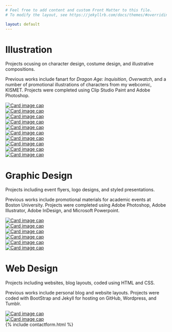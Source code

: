 ```yaml
---
# Feel free to add content and custom Front Matter to this file.
# To modify the layout, see https://jekyllrb.com/docs/themes/#overriding-theme-defaults

layout: default
---
```

<div class="container-fluid ml-0 mr-0 pl-0 pr-0 pb-0 mb-5" id="top-container-gallery">
    <div class="row"><a name="illustration"></a>
                <div class="card col-lg-6 col-12 align-bottom" id="gallery-heading">
                    <div id="gallery-heading-container">
                        <h1>Illustration</h1>
                        <p class="lead">Projects ocusing on character design, costume design, and illustrative compositions.</p>
                        <P>Previous works include fanart for <I>Dragon Age: Inquisition</I>, <I>Overwatch</I>, and a number of promotional illustrations of characters from my webcomic, KISMET.  Projects were completed using Clip Studio Paint and Adobe Photoshop.</p>
                    </div>
                </div>
                <div class="card col-lg-3 col-6" id="gallery-frame">
                    <a href="/projects/phaedra/"><img class="card-img-top" src="/assets/gallery1.png" alt="Card image cap"></a>
                </div>
                <div class="card col-lg-3 col-6" id="gallery-frame">
                    <a href="/projects/frozen/"><img class="card-img-top" src="/assets/gallery2.png" alt="Card image cap"></a>
                </div>
    </div>
    <div class="row">
            <div class="card col-lg-3 col-6" id="gallery-frame">
                <a href="/projects/tertia/"><img class="card-img-top" src="/assets/gallery3.png" alt="Card image cap"></a>
            </div>
            <div class="card col-lg-3 col-6" id="gallery-frame">
                <a href="/projects/dva/"><img class="card-img-top" src="/assets/gallery4.png" alt="Card image cap"></a>
            </div>
            <div class="card col-lg-3 col-6" id="gallery-frame">
                <a href="/projects/smokinggun/"><img class="card-img-top" src="/assets/gallery17.png" alt="Card image cap"></a>
            </div>
            <div class="card col-lg-3 col-6" id="gallery-frame">
                <a href="/projects/cullen/"><img class="card-img-top" src="/assets/gallery6.png" alt="Card image cap"></a>
            </div>
    </div>
    <div class="row">
            <div class="card col-lg-3 col-6" id="gallery-frame">
                <a href="/projects/dal/"><img class="card-img-top" src="/assets/gallery10.png" alt="Card image cap"></a>
            </div>
            <div class="card col-lg-3 col-6" id="gallery-frame">
                <a href="/projects/cover/"><img class="card-img-top" src="/assets/gallery12.png" alt="Card image cap"></a>
            </div>
            <div class="card col-lg-3 col-6" id="gallery-frame">
                <a href="/projects/tarot/"><img class="card-img-top" src="/assets/gallery18.png" alt="Card image cap"></a>
            </div>
            <div class="card col-lg-3 col-6" id="gallery-frame">
                <a href="/projects/decadence/"><img class="card-img-top" src="/assets/gallery15.png" alt="Card image cap"></a>
            </div>
    </div>
    <div class="row"><a name="graphicdesign"></a>
                <div class="card col-lg-6 col-12 align-bottom" id="gallery-heading">
                    <div id="gallery-heading-container">
                        <h1>Graphic Design</h1>
                        <p class="lead">Projects including event flyers, logo designs, and styled presentations.</p>
                        <P>Previous works include promotional materials for academic events at Boston University.  Projects were completed using Adobe Photoshop, Adobe Illustrator, Adobe InDesign, and Microsoft Powerpoint.</p>
                    </div>
                </div>
                <div class="card col-lg-3 col-6" id="gallery-frame">
                    <a href="/projects/brewhaha/"><img class="card-img-top" src="/assets/gallery5.png" alt="Card image cap"></a>
                </div>
                <div class="card col-lg-3 col-6" id="gallery-frame">
                    <a href="/projects/WS326/"><img class="card-img-top" src="/assets/gallery9.png" alt="Card image cap"></a>
                </div>
    </div>
    <div class="row">
            <div class="card col-lg-3 col-6" id="gallery-frame">
                <a href="/projects/changecontinuity/"><img class="card-img-top" src="/assets/gallery14.png" alt="Card image cap"></a>
            </div>
            <div class="card col-lg-3 col-6" id="gallery-frame">
                <a href="/projects/trubble/"><img class="card-img-top" src="/assets/gallery8.png" alt="Card image cap"></a>
            </div>
            <div class="card col-lg-3 col-6" id="gallery-frame">
                <a href="/projects/WS450/"><img class="card-img-top" src="/assets/gallery19.png" alt="Card image cap"></a>
            </div>
            <div class="card col-lg-3 col-6" id="gallery-frame">
                <a href="/projects/WGSbranding/"><img class="card-img-top" src="/assets/gallery13.png" alt="Card image cap"></a>
            </div>
    </div>
    <div class="row"><a name="webdesign"></a>
                <div class="card col-lg-6 col-12 align-bottom" id="gallery-heading">
                    <div id="gallery-heading-container">
                        <h1>Web Design</h1>
                        <p class="lead">Projects including websites, blog layouts, coded using HTML and CSS.</p>
                        <P>Previous works include personal blog and website layouts.  Projects were coded with BootStrap and Jekyll for hosting on GitHub, Wordpress, and Tumblr.</p>
                    </div>
                </div>
                <div class="card col-lg-3 col-6" id="gallery-frame">
                    <a href="/projects/tumblr/"><img class="card-img-top" src="/assets/gallery7.png" alt="Card image cap"></a>
                </div>
                <div class="card col-lg-3 col-6" id="gallery-frame">
                    <a href="/projects/wordpress/"><img class="card-img-top" src="/assets/gallery20.png" alt="Card image cap"></a>
                </div>
    </div>
</div>
{% include contactform.html %}
